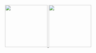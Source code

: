   <a href="https://github.com/putsbam">
  <img height="140em" src="https://github-readme-stats.vercel.app/api?username=putsbam&show_icons=true&text_color=ffffff&title_color=ffffff&bg_color=-45,ff9267,ff6a74,fa4390,d72fb4&include_all_commits=true&count_private=true"/>
   <img height="140em" src="https://github-readme-stats.vercel.app/api/top-langs/?username=putsbam&layout=compact&langs=7&text_color=ffffff&title_color=ffffff&bg_color=-45,ff9267,ff6a74,fa4390,d72fb4"/>
</div>
